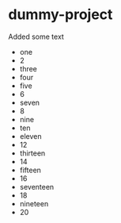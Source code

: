 # dummy-project

Added some text

* one
* 2
* three
* four
* five
* 6
* seven
* 8
* nine
* ten
* eleven
* 12
* thirteen
* 14
* fifteen
* 16
* seventeen
* 18
* nineteen
* 20
